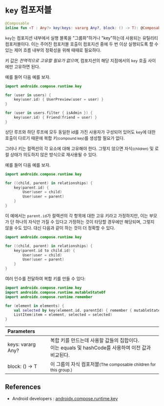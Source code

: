 # `key` 컴포저블

```kotlin
@Composable
inline fun <T : Any?> key(keys: vararg Any?, block: () -> T): @Composable T
```

`key`는 컴포지션 내부에서 실행 블록을 "그룹화"하거나 "key"하는데 사용되는 유틸리티 컴포저블이다. 이는 주어진 컴포저블 호출이 컴포지션 중에 두 번 이상 실행되도록 할 수 있는 제어 흐름 내부의 정확성을 위해 때때로 필요하다.

키 값은 *전역적으로 고유할 필요가 없으며*, 컴포지션의 해당 지점에서의 `key` 호출 사이에만 고유하면 된다.

예를 들어 다음 예를 보자.

```kotlin
import androidx.compose.runtime.key

for (user in users) {
    key(user.id) { UserPreview(user = user) }
}

for (user in users.filter { isAdmin }) {
    key(user.id) { Friend(friend = user) }
}
```

상단 루프와 하단 루프에 모두 동일한 id를 가진 사용자가 구성되어 있어도 `key`에 대한 호출이 다르기 때문에 복합 키<small>(compound key)</small>를 생성할 필요가 없다.

그러나 키는 컬렉션의 각 요소에 대해 고유해야 한다. 그렇지 않으면 자식<small>(children)</small> 및 로컬 상태가 의도하지 않은 방식으로 재사용될 수 있다.

예를 들어 다음 예를 보자.

```kotlin
import androidx.compose.runtime.key

for ((child, parent) in relationships) {
    key(parent.id) {
        User(user = child)
        User(user = parent)
    }
}
```

이 예에서는 `parent.id`가 컬렉션의 각 항목에 대한 고유 키라고 가정하지만, 이는 부모가 단 하나의 자식만 가질 수 있다고 가정하는 것이 타당할 경우에만 해당되며, 그렇지 않을 수도 있다. 대신 다음과 같이 하는 것이 더 정확할 수 있다.

```kotlin
import androidx.compose.runtime.key

for ((child, parent) in relationships) {
    key(parent.id to child.id) {
        User(user = child)
        User(user = parent)
    }
}
```

여러 인수를 전달하여 복합 키를 만들 수 있다:

```kotlin
import androidx.compose.runtime.key
import androidx.compose.runtime.mutableStateOf
import androidx.compose.runtime.remember

for (element in elements) {
    val selected by key(element.id, parentId) { remember { mutableStateOf(false) } }
    ListItem(item = element, selected = selected)
}
```

|Parameters||
|:-|:-|
|keys: vararg Any?|복합 키를 만드는데 사용할 값들의 집합이다.<br>이는 equals 및 hashCode를 사용하여 이전 값과 비교된다.|
|block: () -> T|이 그룹의 자식 컴포저블<small>(The composable children for this group.)</small>|

## References

- Android developers : [androidx.compose.runtime.key](https://developer.android.com/reference/kotlin/androidx/compose/runtime/package-summary#key(kotlin.Array,kotlin.Function0))